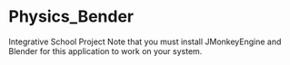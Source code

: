 # Physics_Bender
Integrative School Project
Note that you must install JMonkeyEngine and Blender for this application to work on your system.
